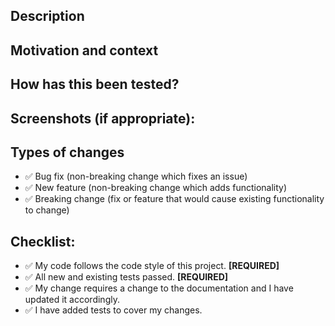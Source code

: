 <!--- Provide a general summary of your changes in the title above -->

## Description
<!--- Describe your changes in detail -->

## Motivation and context
<!--- Why is this change required? What problem does it solve? -->
<!--- If it fixes an open issue, please link to the issue here. -->

## How has this been tested?
<!--- Please describe in detail how you tested your changes. -->
<!--- Include details of your testing environment, and the tests you ran to -->
<!--- see how your change affects other areas of the code, etc. -->

## Screenshots (if appropriate):

## Types of changes
<!--- What types of changes does your code introduce? -->
<!--- Please remove all lines which don't apply. -->
- ✅ Bug fix (non-breaking change which fixes an issue)
- ✅ New feature (non-breaking change which adds functionality)
- ✅ Breaking change (fix or feature that would cause existing functionality to change)

## Checklist:
<!--- Please go over all the following points. -->
<!--- Again, remove any lines which don't apply. -->
<!--- Pull Requests that don't fulfill all [REQUIRED] requisites are likely -->
<!--- to be sent back to you for correction or will be rejected.  -->
- ✅ My code follows the code style of this project. **[REQUIRED]**
- ✅ All new and existing tests passed. **[REQUIRED]**
- ✅ My change requires a change to the documentation and I have updated it accordingly.
- ✅ I have added tests to cover my changes.
